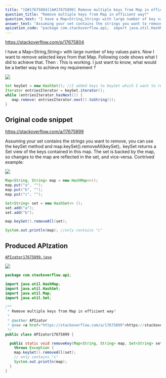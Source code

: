 ```yaml
---
title: "[Q#17675804][A#17675899] Remove multiple keys from Map in efficient way?"
question_title: "Remove multiple keys from Map in efficient way?"
question_text: "I have a Map<String,String> with large number of key values pairs. Now I want to remove selected keys from that Map. Following code shows what I did to achieve that. Then : This is working. I just want to know, what would be a better way to achieve my requirement ?"
answer_text: "Assuming your set contains the strings you want to remove, you can use the keySet method and map.keySet().removeAll(keySet);. keySet returns a Set view of the keys contained in this map. The set is backed by the map, so changes to the map are reflected in the set, and vice-versa. Contrived example:"
apization_code: "package com.stackoverflow.api;  import java.util.HashMap; import java.util.HashSet; import java.util.Map; import java.util.Set;  /**  * Remove multiple keys from Map in efficient way?  *  * @author APIzator  * @see <a href=\"https://stackoverflow.com/a/17675899\">https://stackoverflow.com/a/17675899</a>  */ public class APIzator17675899 {    public static void removeKey(Map<String, String> map, Set<String> set)     throws Exception {     map.keySet().removeAll(set);     // only contains \"c\"     System.out.println(map);   } }"
---
```


https://stackoverflow.com/q/17675804

I have a Map&lt;String,String&gt; with large number of key values pairs. Now I want to remove selected keys from that Map. Following code shows what I did to achieve that.
Then :
This is working. I just want to know, what would be a better way to achieve my requirement ?


<div class="code-logo"><img src="/stackoverflow.png" /></div>

```java
Set keySet = new HashSet(); //I added keys to keySet which I want to remove.
Iterator entriesIterator = keySet.iterator();
while (entriesIterator.hasNext()) {
   map.remove( entriesIterator.next().toString());
}
```


## Original code snippet

https://stackoverflow.com/a/17675899

Assuming your set contains the strings you want to remove, you can use the keySet method and map.keySet().removeAll(keySet);.
keySet returns a Set view of the keys contained in this map. The set is backed by the map, so changes to the map are reflected in the set, and vice-versa.
Contrived example:

<div class="code-logo"><img src="/stackoverflow.png" /></div>

```java
Map<String, String> map = new HashMap<>();
map.put("a", "");
map.put("b", "");
map.put("c", "");

Set<String> set = new HashSet<> ();
set.add("a");
set.add("b");

map.keySet().removeAll(set);

System.out.println(map); //only contains "c"
```

## Produced APIzation

[`APIzator17675899.java`](https://github.com/pasqualesalza/apization-temp/raw/main/data/search/APIzator17675899.java)

<div class="code-logo"><img src="/apizator.png" /></div>

```java
package com.stackoverflow.api;

import java.util.HashMap;
import java.util.HashSet;
import java.util.Map;
import java.util.Set;

/**
 * Remove multiple keys from Map in efficient way?
 *
 * @author APIzator
 * @see <a href="https://stackoverflow.com/a/17675899">https://stackoverflow.com/a/17675899</a>
 */
public class APIzator17675899 {

  public static void removeKey(Map<String, String> map, Set<String> set)
    throws Exception {
    map.keySet().removeAll(set);
    // only contains "c"
    System.out.println(map);
  }
}

```
